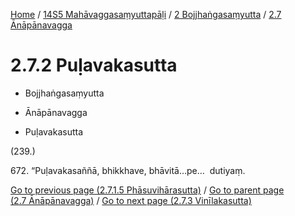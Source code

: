 
[Home](/) / [14S5 Mahāvaggasaṃyuttapāḷi](../...md) / [2 Bojjhaṅgasaṃyutta](...md) / [2.7 Ānāpānavagga](../14S5/2/2.7.md)

# 2.7.2 Puḷavakasutta

* Bojjhaṅgasaṃyutta

* Ānāpānavagga

* Puḷavakasutta

(239.)

672\. “Puḷavakasaññā, bhikkhave, bhāvitā…pe…  dutiyaṃ.

[Go to previous page (2.7.1.5 Phāsuvihārasutta)](2.7.1/2.7.1.5.md) / [Go to parent page (2.7 Ānāpānavagga)](../14S5/2/2.7.md) / [Go to next page (2.7.3 Vinīlakasutta)](2.7.3.md)


